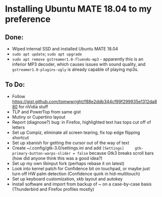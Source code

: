 # Installing Ubuntu MATE 18.04 to my preference

## Done:

- Wiped internal SSD and installed Ubuntu MATE 18.04
- `sudo apt update`; `sudo apt upgrade`
- `sudo apt remove gstreamer1.0-fluendo-mp3` - apparently this is an inferior MP3 decoder, which causes issues with sound quality, and `gstreamer1.0-plugins-ugly` is already capable of playing mp3s.

## To Do:

- Follow https://gist.github.com/tomwwright/f88e2ddb344cf99f299935e1312da880 for nVidia stuff
- TLP and PowerTop from same gist
- Mutiny or Cupertino layout
- Report (diagnose?) bug: in Firefox, highlighted text has tops cut off of letters
- Set up Compiz, eliminate all screen tearing, fix top edge flipping shortcut
- Set up xbanish for getting the cursor out of the way of text
- Create ~/.config/gtk-3.0/settings.ini and add `[Settings]     gtk-primary-button-warps-slider = false` because Gtk3 breaks scroll bars (how did anyone think this was a good idea?)
- Set up my own libinput fork (perhaps rebase it on latest)
- Look into kernel patch for Confidence bit on touchpad, or maybe just turn off HW palm detection (Confidence quirk in hid-multitouch)
- Set up keyboard customization, xkb layout and autokey
- Install software and import from backup of ~ on a case-by-case basis (Thunderbird and Firefox profiles mostly)

